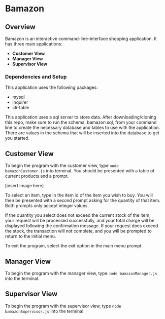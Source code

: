 # Bamazon
## Overview
Bamazon is an interactive command-line-interface shopping application. It has three main applications:

  - **Customer View**
  - **Manager View**
  - **Supervisor View**

### Dependencies and Setup

This application uses the following packages:
  - mysql
  - inquirer
  - cli-table
  

This application uses a sql server to store data. After downloading/cloning this repo, make sure to run the schema, bamazon.sql, from your command line to create the necessary database and tables to use with the application. There are values in the schema that will be inserted into the database to get you started.

## Customer View
To begin the program with the customer view, type `node bamazonCustomer.js` into terminal. You should be presented with a table of current products and a prompt.

[insert image here]

To select an item, type in the item id of the item you wish to buy. You will then be presented with a second prompt asking for the quantity of that item. Both prompts only accept integer values.

If the quantity you select does not exceed the current stock of the item, your request will be processed successfully, and your total charge will be displayed following the confirmation message. If your request does exceed the stock, the transaction will not complete, and you will be prompted to return to the initial menu.

To exit the program, select the exit option in the main menu prompt.

## Manager View
To begin the program with the manager view, type `node bamazonManager.js` into the terminal. 

## Supervisor View
To begin the program with the supervisor view, type `node bamazonSupervisor.js` into the terminal.
